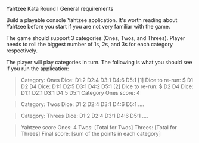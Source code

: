 Yahtzee Kata Round I
General requirements

Build a playable console Yahtzee application. It's worth reading about Yahtzee before you start if you are not very familiar with the game.

The game should support 3 categories (Ones, Twos, and Threes). Player needs to roll the biggest number of 1s, 2s, and 3s for each category respectively.

The player will play categories in turn. The following is what you should see if you run the application:

> Category: Ones
> Dice: D1:2 D2:4 D3:1 D4:6 D5:1
> [1] Dice to re-run: 
$ D1 D2 D4
> Dice: D1:1 D2:5 D3:1 D4:2 D5:1 
> [2] Dice to re-run: 
$ D2 D4
> Dice: D1:1 D2:1 D3:1 D4:5 D5:1
> Category Ones score: 4

> Category: Twos
> Dice: D1:2 D2:4 D3:1 D4:6 D5:1
> ....

> Category: Threes
> Dice: D1:2 D2:4 D3:1 D4:6 D5:1
> ....

> Yahtzee score
> Ones: 4
> Twos: [Total for Twos]
> Threes: [Total for Threes]
> Final score: [sum of the points in each category]
> 
